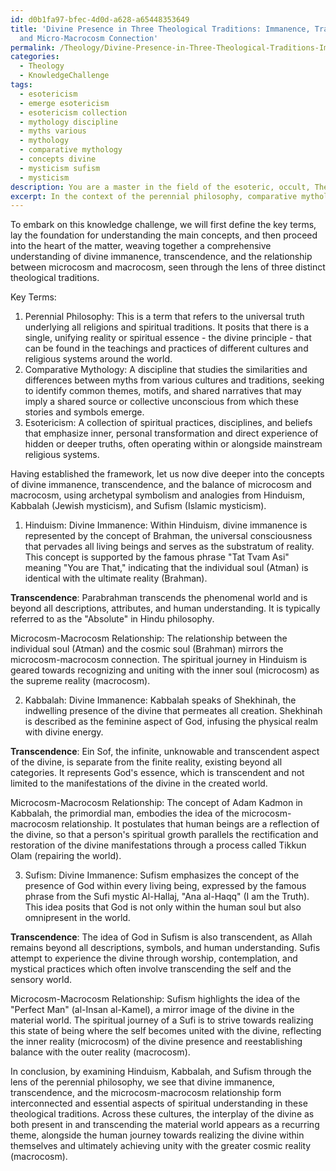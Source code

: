 ```yaml
---
id: d0b1fa97-bfec-4d0d-a628-a65448353649
title: 'Divine Presence in Three Theological Traditions: Immanence, Transcendence,
  and Micro-Macrocosm Connection'
permalink: /Theology/Divine-Presence-in-Three-Theological-Traditions-Immanence-Transcendence-and-Micro-Macrocosm-Connecti/
categories:
  - Theology
  - KnowledgeChallenge
tags:
  - esotericism
  - emerge esotericism
  - esotericism collection
  - mythology discipline
  - myths various
  - mythology
  - comparative mythology
  - concepts divine
  - mysticism sufism
  - mysticism
description: You are a master in the field of the esoteric, occult, Theology and Education. You are a writer of tests, challenges, textbooks and deep knowledge on Theology for initiates and students to gain deep insights and understanding from. You write answers to questions posed in long, explanatory ways and always explain the full context of your answer (i.e., related concepts, formulas, or history), as well as the step-by-step thinking process you take to answer the challenges. Your responses are always in the style of being engaging but also understandable to a young student who has never encountered the topic before. Summarize the key themes, ideas, and conclusions at the end.
excerpt: In the context of the perennial philosophy, comparative mythology, and various perspectives within esotericism, illuminate the nuanced interrelations among the divine immanence, transcendence, and the dynamic tension of the microcosm and macrocosm, by exploring the archetypal symbolism and analogies resonating within at least three distinct theological traditions.
---
```

To embark on this knowledge challenge, we will first define the key terms, lay the foundation for understanding the main concepts, and then proceed into the heart of the matter, weaving together a comprehensive understanding of divine immanence, transcendence, and the relationship between microcosm and macrocosm, seen through the lens of three distinct theological traditions.

Key Terms:
1. Perennial Philosophy: This is a term that refers to the universal truth underlying all religions and spiritual traditions. It posits that there is a single, unifying reality or spiritual essence - the divine principle - that can be found in the teachings and practices of different cultures and religious systems around the world.
2. Comparative Mythology: A discipline that studies the similarities and differences between myths from various cultures and traditions, seeking to identify common themes, motifs, and shared narratives that may imply a shared source or collective unconscious from which these stories and symbols emerge.
3. Esotericism: A collection of spiritual practices, disciplines, and beliefs that emphasize inner, personal transformation and direct experience of hidden or deeper truths, often operating within or alongside mainstream religious systems.

Having established the framework, let us now dive deeper into the concepts of divine immanence, transcendence, and the balance of microcosm and macrocosm, using archetypal symbolism and analogies from Hinduism, Kabbalah (Jewish mysticism), and Sufism (Islamic mysticism).

1. Hinduism:
Divine Immanence: Within Hinduism, divine immanence is represented by the concept of Brahman, the universal consciousness that pervades all living beings and serves as the substratum of reality. This concept is supported by the famous phrase "Tat Tvam Asi" meaning "You are That," indicating that the individual soul (Atman) is identical with the ultimate reality (Brahman).

**Transcendence**: Parabrahman transcends the phenomenal world and is beyond all descriptions, attributes, and human understanding. It is typically referred to as the "Absolute" in Hindu philosophy.

Microcosm-Macrocosm Relationship: The relationship between the individual soul (Atman) and the cosmic soul (Brahman) mirrors the microcosm-macrocosm connection. The spiritual journey in Hinduism is geared towards recognizing and uniting with the inner soul (microcosm) as the supreme reality (macrocosm).

2. Kabbalah:
Divine Immanence: Kabbalah speaks of Shekhinah, the indwelling presence of the divine that permeates all creation. Shekhinah is described as the feminine aspect of God, infusing the physical realm with divine energy.

**Transcendence**: Ein Sof, the infinite, unknowable and transcendent aspect of the divine, is separate from the finite reality, existing beyond all categories. It represents God's essence, which is transcendent and not limited to the manifestations of the divine in the created world.

Microcosm-Macrocosm Relationship: The concept of Adam Kadmon in Kabbalah, the primordial man, embodies the idea of the microcosm-macrocosm relationship. It postulates that human beings are a reflection of the divine, so that a person's spiritual growth parallels the rectification and restoration of the divine manifestations through a process called Tikkun Olam (repairing the world). 

3. Sufism:
Divine Immanence: Sufism emphasizes the concept of the presence of God within every living being, expressed by the famous phrase from the Sufi mystic Al-Hallaj, "Ana al-Haqq" (I am the Truth). This idea posits that God is not only within the human soul but also omnipresent in the world.

**Transcendence**: The idea of God in Sufism is also transcendent, as Allah remains beyond all descriptions, symbols, and human understanding. Sufis attempt to experience the divine through worship, contemplation, and mystical practices which often involve transcending the self and the sensory world.

Microcosm-Macrocosm Relationship: Sufism highlights the idea of the "Perfect Man" (al-Insan al-Kamel), a mirror image of the divine in the material world. The spiritual journey of a Sufi is to strive towards realizing this state of being where the self becomes united with the divine, reflecting the inner reality (microcosm) of the divine presence and reestablishing balance with the outer reality (macrocosm).

In conclusion, by examining Hinduism, Kabbalah, and Sufism through the lens of the perennial philosophy, we see that divine immanence, transcendence, and the microcosm-macrocosm relationship form interconnected and essential aspects of spiritual understanding in these theological traditions. Across these cultures, the interplay of the divine as both present in and transcending the material world appears as a recurring theme, alongside the human journey towards realizing the divine within themselves and ultimately achieving unity with the greater cosmic reality (macrocosm).
